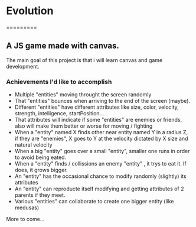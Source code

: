 # Evolution
=========
## A JS game made with canvas.

The main goal of this project is that i will learn canvas and game development. 

### Achievements I'd like to accomplish

- Multiple "entities" moving throught the screen randomly
- That "entities" bounces when arriving to the end of the screen (maybe).
- Different "entities" have different attributes like size, color, velocity, strength, intelligence, startPosition...
- That attributes will indicate if some "entities" are enemies or friends, also will make them better or worse for moving / fighting
- When a "entity" named X finds other near entity named Y in a radius Z, if they are "enemies", X goes to Y at the velocity dictated by X size and natural velocity
- When a big "entity" goes over a small "entity", smaller one runs in order to avoid being eated.
- When a "entity" finds / collissions an enemy "entity" , it trys to eat it. If does, it grows bigger.
- An "entity" has the occasional chance to modify randomly (slightly) its attributes
- An "entity" can reproducte itself modifying and getting attributes of 2 parents if they meet.
- Various "entities" can collaborate to create one bigger entity (like medusas)


More to come...
